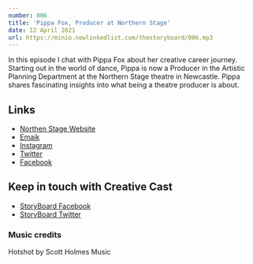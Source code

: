 ```yaml
---
number: 006
title: 'Pippa Fox, Producer at Northern Stage'
date: 12 April 2021
url: https://minio.newlinkedlist.com/thestoryboard/006.mp3
---
```


In this episode I chat with Pippa Fox about her creative career journey. Starting out in the world of dance, Pippa is now a Producer in the Artistic Planning Department at the Northern Stage theatre in Newcastle. Pippa shares fascinating insights into what being a theatre producer is about.

## Links
* [Northen Stage Website](www.northernstage.co.uk)
* [Emaik](mailto:info@northernstage.co.uk)
* [Instagram](https://www.instagram.com/northern_stage)
* [Twitter](https://twitter.com/northernstage)
* [Facebook](https://www.facebook.com/northernstage/)

## Keep in touch with Creative Cast
* [StoryBoard Facebook](https://www.facebook.com/thestoryboardhub/)
* [StoryBoard Twitter](https://twitter.com/storyboardhub/)

### Music credits
Hotshot by Scott Holmes Music